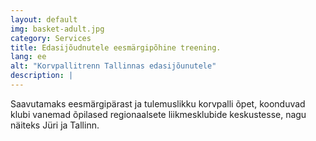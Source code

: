 ```yaml
---
layout: default
img: basket-adult.jpg
category: Services
title: Edasijõudnutele eesmärgipõhine treening.
lang: ee
alt: "Korvpallitrenn Tallinnas edasijõunutele"
description: |
---
```

Saavutamaks eesmärgipärast ja tulemuslikku korvpalli õpet, koonduvad klubi vanemad õpilased regionaalsete liikmesklubide keskustesse, nagu näiteks Jüri ja Tallinn. 